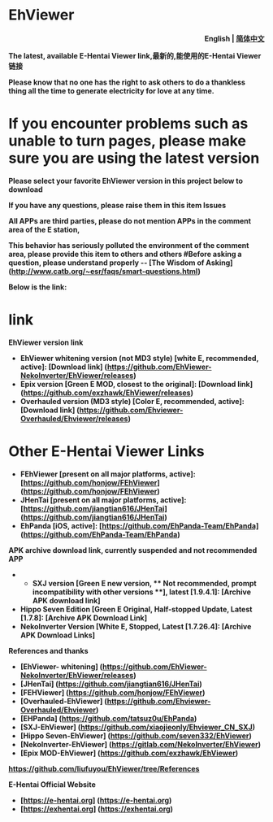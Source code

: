 # EhViewer

<p align="right">
  <strong>English<strong>
  <span> | </span>
  <a href="https://github.com/liufuyou/EhViewer/blob/main/README-ZH.md">
  简体中文
  </a>
</p>

The latest, available E-Hentai Viewer link,最新的,能使用的E-Hentai Viewer 链接

Please know that no one has the right to ask others to do a thankless thing all the time to generate electricity for love at any time.

# If you encounter problems such as unable to turn pages, please make sure you are using the latest version
Please select your favorite EhViewer version in this project below to download

**If you have any questions, please raise them in this item Issues**

All APPs are third parties, please do not mention APPs in the comment area of the E station,

This behavior has seriously polluted the environment of the comment area, please provide this item to others and others
#Before asking a question, please understand properly -- [The Wisdom of Asking] (http://www.catb.org/~esr/faqs/smart-questions.html)

Below is the link:
# link


**EhViewer version link**

- EhViewer whitening version (not MD3 style) [white E, recommended, active]: [Download link] (https://github.com/EhViewer-NekoInverter/EhViewer/releases)
- Epix version [Green E MOD, closest to the original]: [Download link] (https://github.com/exzhawk/EhViewer/releases)
- Overhauled version (MD3 style) [Color E, recommended, active]: [Download link] (https://github.com/Ehviewer-Overhauled/Ehviewer/releases)

# Other E-Hentai Viewer Links

- FEhViewer [present on all major platforms, active]: [https://github.com/honjow/FEhViewer] (https://github.com/honjow/FEhViewer)
- JHenTai [present on all major platforms, active]: [https://github.com/jiangtian616/JHenTai] (https://github.com/jiangtian616/JHenTai)
- EhPanda [iOS, active]: [https://github.com/EhPanda-Team/EhPanda] (https://github.com/EhPanda-Team/EhPanda)

**APK archive download link, currently suspended and not recommended APP**
- - SXJ version [Green E new version, ** Not recommended, prompt incompatibility with other versions **], latest [1.9.4.1]: [Archive APK download link]
- Hippo Seven Edition [Green E Original, Half-stopped Update, Latest [1.7.8]: [Archive APK Download Link]
- NekoInverter Version [White E, Stopped, Latest [1.7.26.4]: [Archive APK Download Links]

**References and thanks**
- [EhViewer- whitening] (https://github.com/EhViewer-NekoInverter/EhViewer/releases)
- [JHenTai] (https://github.com/jiangtian616/JHenTai)
- [FEHViewer] (https://github.com/honjow/FEhViewer) 
- [Overhauled-EhViewer] (https://github.com/Ehviewer-Overhauled/Ehviewer)
- [EHPanda] (https://github.com/tatsuz0u/EhPanda)
- [SXJ-EhViewer] (https://github.com/xiaojieonly/Ehviewer_CN_SXJ)
- [Hippo Seven-EhViewer] (https://github.com/seven332/EhViewer)
- [NekoInverter-EhViewer] (https://gitlab.com/NekoInverter/EhViewer) 
- [Epix MOD-EhViewer] (https://github.com/exzhawk/EhViewer)

https://github.com/liufuyou/EhViewer/tree/References

**E-Hentai Official Website**

- [https://e-hentai.org] (https://e-hentai.org)
- [https://exhentai.org] (https://exhentai.org)

